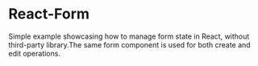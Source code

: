 # React-Form  
Simple example showcasing how to manage form state in React, without third-party library.The same form component is used for both create and edit operations.